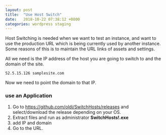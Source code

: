 ```yaml
---
layout: post
title:  "Use Host Switch"
date:   2018-10-22 07:38:12 +0800
categories: wordpress staging
---
```


Host Switching is needed when we want to test an instance, and want to use the production URL which is being currently used by another instance. Some reasons of this is to maintain the URL links of assets and settings.

All we need is the IP address of the host you are going to switch to and the domain of the site.

    52.5.15.126 samplesite.com
    
Now we need to point the domain to that IP. 

### use an Application

1. Go to https://github.com/oldj/SwitchHosts/releases and select/download the release depending on your OS.
1. Extract files and run as administrator **SwitchHosts!.exe**
1. add IP and domain
1. Go to the URL.
